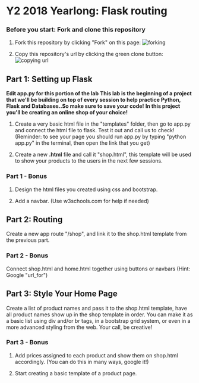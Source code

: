
# Y2 2018 Yearlong: Flask routing

### Before you start: Fork and clone this repository

1. Fork this repository by clicking "Fork" on this page:
![forking](https://image.ibb.co/jHRieT/forking.png)

2. Copy this repository's url by clicking the green clone button:
![copying url](https://image.ibb.co/n2wYeT/copying_clone.png)


## Part 1: Setting up Flask
__Edit app.py for this portion of the lab__
__This lab is the beginning of a project that we'll be building on top of every session to help practice Python, Flask and Databases..So make sure to save your code!__
__In this project you'll be creating an online shop of your choice!__

1. Create a very basic html file in the "templates" folder, then go to app.py and connect the html file to flask. Test it out and call us to check!
(Reminder: to see your page you should run app.py by typing "python app.py" in the terminal, then open the link that you get)

2. Create a new **.html** file and call it "shop.html", this template will be used to show your products to the users in the next few sessions.

### Part 1 - Bonus

1. Design the html files you created using css and bootstrap.

2. Add a navbar. (Use w3schools.com for help if needed)



## Part 2: Routing
Create a new app route "/shop", and link it to the shop.html template from the previous part.

### Part 2 - Bonus
Connect shop.html and home.html together using buttons or navbars (Hint: Google "url_for")



## Part 3: Style Your Home Page
Create a list of product names and pass it to the shop.html template, have all product names show up in the shop template in order. You can make it as a basic list using div and/or br tags, in a bootstrap grid system, or even in a more advanced styling from the web. Your call, be creative!

### Part 3 - Bonus

1. Add prices assigned to each product and show them on shop.html accordingly. (You can do this in many ways, google it!)

2. Start creating a basic template of a product page.

<!-- <h2>Part 1: Setting up flask</h2>
In this project you'll be creating an online shop of your choice!<br><br>
To start:<br>
- Create a very basic html file in the "templates" folder, then go to app.py and connect the html file to flask. <br>
Test it out and call us to check!<br>
(Hint: to see your page you should run app.py by typing "python app.py" in the terminal, then open the link that you got)<br><br>
- Create a new .html file and call it "shop.html", this template will be used to show your products to the users in the next few sessions. 
<br> -->

<!-- <h4>Part 1 Bonus!</h4>
- Design the .html files<br>
- Create/Add a Navbar
<br>
<h2>Part 2: Routing</h2>
- Create a new app route "/shop", and link it to the shop.html template from the previous part.<br>
<h4>Part 2 Bonus!</h4>
- Connect shop.html and home.html together using buttons or navbars (Hint: Google "url_for").
<br>
<h2>Part 3: Style your home page:</h2>
- Create a list of product names and pass it to the shop.html template, have all product names show up in the shop template in order.
You can make it as a basic list using div and/or br tags , in a bootstrap grid system, or even in a more advanced styling from the web. Your call, be creative!
<br>
<h4>Part 3 Bonus!</h4>
- Add prices assigned to each product and show them on shop.html accordingly. (You can do this in many ways, google it!)
  <br>
- Start creating a basic template of a product page. -->
